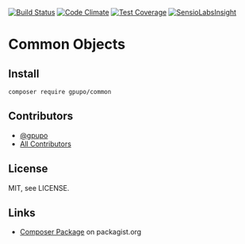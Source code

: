 [![Build Status](https://secure.travis-ci.org/gpupo/common.png?branch=master)](http://travis-ci.org/gpupo/common)
[![Code Climate](https://codeclimate.com/github/gpupo/common/badges/gpa.svg)](https://codeclimate.com/github/gpupo/common)
[![Test Coverage](https://codeclimate.com/github/gpupo/common/badges/coverage.svg)](https://codeclimate.com/github/gpupo/common/coverage)
[![SensioLabsInsight](https://insight.sensiolabs.com/projects/c74618a2-45c9-4d12-922a-704b23f7c607/mini.png)](https://insight.sensiolabs.com/projects/c74618a2-45c9-4d12-922a-704b23f7c607)

# Common Objects

## Install

    composer require gpupo/common

## Contributors

- [@gpupo](https://github.com/gpupo)
- [All Contributors](https://github.com/gpupo/common/contributors)

## License

MIT, see LICENSE.


## Links

* [Composer Package](https://packagist.org/packages/gpupo/) on packagist.org
